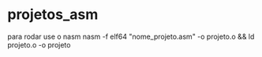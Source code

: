 # projetos_asm
para rodar use o nasm
nasm -f elf64 "nome_projeto.asm" -o projeto.o && ld projeto.o -o projeto